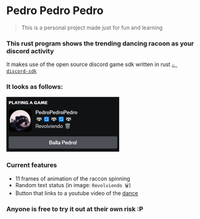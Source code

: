 # Pedro Pedro Pedro

> This is a personal project made just for fun and learning

### This rust program shows the trending dancing racoon as your discord activity
It makes use of the open source discord game sdk written in rust [`⚔️ discord-sdk`](https://github.com/EmbarkStudios/discord-sdk)

### It looks as follows:
![Discord Profile Playing](assets/discord_playing.png)

### Current features
- 11 frames of animation of the raccon spinning
- Random text status (in image: `Revolviendo 🗑️`)
- Button that links to a youtube video of the [dance](https://www.youtube.com/watch?v=F2YpXC1itEE)

### Anyone is free to try it out at their own risk :P